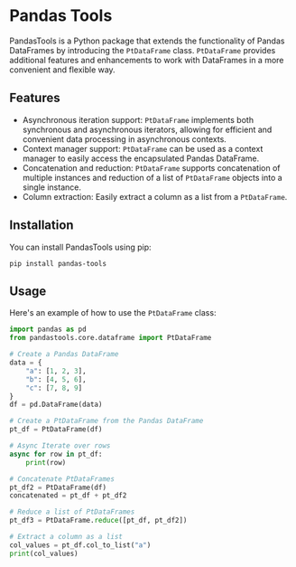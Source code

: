 # Pandas Tools

PandasTools is a Python package that extends the functionality of Pandas DataFrames by introducing the `PtDataFrame` class. `PtDataFrame` provides additional features and enhancements to work with DataFrames in a more convenient and flexible way.

## Features

- Asynchronous iteration support: `PtDataFrame` implements both synchronous and asynchronous iterators, allowing for efficient and convenient data processing in asynchronous contexts.
- Context manager support: `PtDataFrame` can be used as a context manager to easily access the encapsulated Pandas DataFrame.
- Concatenation and reduction: `PtDataFrame` supports concatenation of multiple instances and reduction of a list of `PtDataFrame` objects into a single instance.
- Column extraction: Easily extract a column as a list from a `PtDataFrame`.

## Installation

You can install PandasTools using pip:
```
pip install pandas-tools
```

## Usage

Here's an example of how to use the `PtDataFrame` class:

```python
import pandas as pd
from pandastools.core.dataframe import PtDataFrame

# Create a Pandas DataFrame
data = {
    "a": [1, 2, 3],
    "b": [4, 5, 6],
    "c": [7, 8, 9]
}
df = pd.DataFrame(data)

# Create a PtDataFrame from the Pandas DataFrame
pt_df = PtDataFrame(df)

# Async Iterate over rows
async for row in pt_df:
    print(row)

# Concatenate PtDataFrames
pt_df2 = PtDataFrame(df)
concatenated = pt_df + pt_df2

# Reduce a list of PtDataFrames
pt_df3 = PtDataFrame.reduce([pt_df, pt_df2])

# Extract a column as a list
col_values = pt_df.col_to_list("a")
print(col_values)
```
